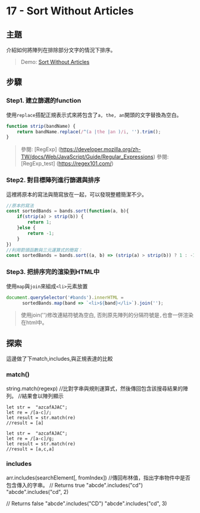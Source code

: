 # 17 - Sort Without Articles

## **主題**
介紹如何將陣列在排除部分文字的情況下排序。

>Demo: [Sort Without Articles](https://neilworlds.com/javascript-30/17_Sort-Without-Articles/index.html)

## **步驟**
### Step1. 建立篩選的function
使用`replace`搭配正規表示式來將包含了`a, the, an`開頭的文字替換為空白。
```javascript
function strip(bandName) {
    return bandName.replace(/^(a |the |an )/i, '').trim();
}
```
>參閱: [RegExp] (https://developer.mozilla.org/zh-TW/docs/Web/JavaScript/Guide/Regular_Expressions)
>參閱: [RegExp_test] (https://regex101.com/)

### Step2. 對目標陣列進行篩選與排序
這裡將原本的寫法與簡寫放在一起，可以發現整體簡潔不少。
```javascript
//原本的寫法
const sortedBands = bands.sort(function(a, b){
    if(strip(a) > strip(b)) {
        return 1;
    }else {
        return -1;
    }
})
//利用箭頭函數與三元運算式的簡寫：
const sortedBands = bands.sort((a, b) => (strip(a) > strip(b)) ? 1 : -1);
```

### Step3. 把排序完的渲染到HTML中
使用`map`與`join`來組成`<li>`元素放置
```javascript
document.querySelector('#bands').innerHTML = 
      sortedBands.map(band => `<li>${band}</li>`).join('');
```
>使用join('')修改連結符號為空白, 否則原先陣列的分隔符號是`,`也會一併渲染在html中。

## 探索
這邊做了下match,includes,與正規表達的比較

### **match()**
string.match(regexp)
//比對字串與規則運算式，然後傳回包含該搜尋結果的陣列。
//結果會以陣列顯示
```
let str =  "azcafAJAC";
let re = /[a-c]/;
let result = str.match(re)
//result = [a] 

let str =  "azcafAJAC";
let re = /[a-c]/g;
let result = str.match(re)
//result = [a,c,a]
````

### **includes**
arr.includes(searchElement[, fromIndex])
//傳回布林值，指出字串物件中是否包含傳入的字串。
// Returns true 
"abcde".includes("cd")
"abcde".includes("cd", 2)

// Returns false
"abcde".includes("CD")
"abcde".includes("cd", 3)
